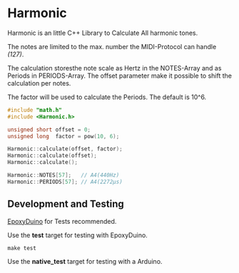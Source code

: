 Harmonic
========

Harmonic is an little C++ Library to Calculate All harmonic tones.

The notes are limited to the max. number the MIDI-Protocol can handle *(127)*.


The calculation storesthe note scale  as Hertz in the NOTES-Array and as Periods in
PERIODS-Array. The offset parameter make it possible to shift the calculation per notes.

The factor will be used to calculate the Periods. The default is 10^6.


```cpp
#include "math.h"
#include <Harmonic.h>

unsigned short offset = 0;
unsigned long  factor = pow(10, 6);

Harmonic::calculate(offset, factor);
Harmonic::calculate(offset);
Harmonic::calculate();

Harmonic::NOTES[57];   // A4(440Hz)
Harmonic::PERIODS[57]; // A4(2272µs)
```


## Development and Testing

[EpoxyDuino](https://github.com/bxparks/EpoxyDuino) for Tests recommended.


Use the **test** target for testing with EpoxyDuino.

```
make test
```

Use the **native_test** target for testing with a Arduino.
